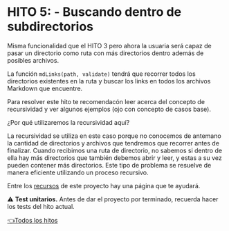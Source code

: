 # **HITO 5:** - Buscando dentro de subdirectorios

Misma funcionalidad que el HITO 3 pero ahora la usuaria será capaz de pasar un
directorio como ruta con más directorios dentro además de posibles archivos.

La función `mdLinks(path, validate)` tendrá que recorrer todos los directorios
existentes en la ruta y buscar los links en todos los archivos Markdown que
encuentre.

Para resolver este hito te recomendacón leer acerca del concepto de
recursividad y ver algunos ejemplos (ojo con concepto de casos base).

¿Por qué utilizaremos la recursividad aquí?

La recursividad se utiliza en este caso porque no conocemos de antemano la
cantidad de directorios y archivos que tendremos que recorrer antes de finalizar.
Cuando recibimos una ruta de directorio, no sabemos si dentro de ella hay más
directorios que también debemos abrir y leer, y estas a su vez pueden contener más
directorios. Este tipo de problema se resuelve de manera eficiente utilizando un
proceso recursivo.

Entre los [recursos](./docs/01-milestone.md) de este proyecto hay una página
que te ayudará.

⚠️ **Test unitarios.** Antes de dar el proyecto por terminado, recuerda hacer
los tests del hito actual.

[👈Todos los hitos](../README.md#6-hitos)

